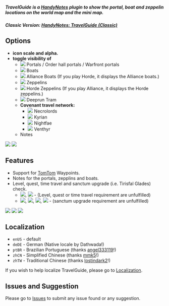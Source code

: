 ##### **TravelGuide is a [HandyNotes](https://www.curseforge.com/wow/addons/handynotes) plugin to show the portal, boat and zeppelin locations on the world map and the mini map.**
##### **Classic Version: [HandyNotes: TravelGuide (Classic)](https://www.curseforge.com/wow/addons/handynotes-travelguide-classic)**

## Options
* **icon scale and alpha.**
* **toggle visibility of**
	* ![](https://i.imgur.com/NIUq9ta.png) Portals / Order hall portals / Warfront portals
	* ![](https://i.imgur.com/H9wPEeD.png) Boats
	* ![](https://i.imgur.com/vfQqSBK.png) Alliance Boats (If you play Horde, it displays the Alliance boats.)
	* ![](https://i.imgur.com/cWTR8xo.png) Zeppelins
	* ![](https://i.imgur.com/HQLt4uh.png) Horde Zeppelins (If you play Alliance, it displays the Horde zeppelins.)
	* ![](https://i.imgur.com/VYJ1NaJ.png) Deeprun Tram
	* **Covenant travel network:**
		* ![](https://i.imgur.com/Q8hRn5U.png) Necrolords
		* ![](https://i.imgur.com/6kM7Emj.png) Kyrian
		* ![](https://i.imgur.com/Q3THDAx.png) Nightfae
		* ![](https://i.imgur.com/7ZCnru6.png) Venthyr
	* Notes
	
![](https://i.imgur.com/PFHnUDr.png) ![](https://i.imgur.com/1tLgu6C.png)
    
## Features
* Support for [TomTom](https://www.curseforge.com/wow/addons/tomtom) Waypoints.
* Notes for the portals, zepplins and boats.
* Level, quest, time travel and sanctum upgrade (i.e. Tirisfal Glades) check.
	* ![](https://i.imgur.com/bOL9btW.png), ![](https://i.imgur.com/PzZ3HAN.png) - (Level, quest or time travel requirement are unfulfilled)
	* ![](https://i.imgur.com/taTQxTY.png), ![](https://i.imgur.com/cl0QfNr.png), ![](https://i.imgur.com/9ubG6Xz.png), ![](https://i.imgur.com/O4uimkC.png) - (sanctum upgrade requirement are unfulfilled)
	
![](https://i.imgur.com/Q8NCjkY.png) ![](https://i.imgur.com/0qTTTAj.png) ![](https://i.imgur.com/oywcFDL.png)

## Localization
* `enUS` - default
* `deDE` - German (Native locale by Dathwada!)
* `ptBR` - Brazilian Portuguese (thanks [angel333119](https://www.curseforge.com/members/angel333119)!)
* `zhCN` - Simplified Chinese (thanks [mmk5](https://www.curseforge.com/members/mmk5)!)
* `zhTW` - Traditional Chinese (thanks [lostindark2](https://www.curseforge.com/members/lostindark2)!)

If you wish to help localize TravelGuide, please go to [Localization](https://www.curseforge.com/wow/addons/handynotes-travelguide/localization).

## Issues and Suggestion

Please go to [Issues](https://github.com/Dathwada/handynotes-travelguide/issues) to submit any issue found or any suggestion.

